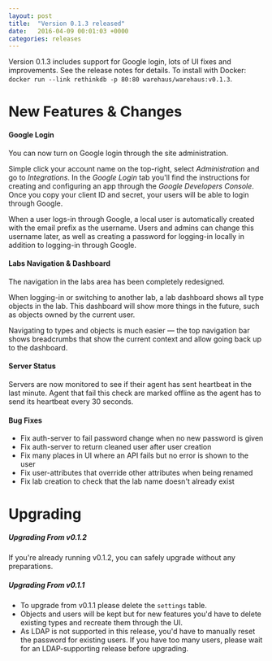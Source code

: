```yaml
---
layout: post
title:  "Version 0.1.3 released"
date:   2016-04-09 00:01:03 +0000
categories: releases
---
```


Version 0.1.3 includes support for Google login, lots of UI fixes and improvements. See the release notes for details. To install with Docker: `docker run --link rethinkdb -p 80:80 warehaus/warehaus:v0.1.3`.

# New Features & Changes

#### Google Login

You can now turn on Google login through the site administration.

Simple click your account name on the top-right, select *Administration* and go to *Integrations*. In the *Google Login* tab you'll find the instructions for creating and configuring an app through the *Google Developers Console*. Once you copy your client ID and secret, your users will be able to login through Google.

When a user logs-in through Google, a local user is automatically created with the email prefix as the username. Users and admins can change this username later, as well as creating a password for logging-in locally in addition to logging-in through Google.

#### Labs Navigation & Dashboard

The navigation in the labs area has been completely redesigned.

When logging-in or switching to another lab, a lab dashboard shows all type objects in the lab. This dashboard will show more things in the future, such as objects owned by the current user.

Navigating to types and objects is much easier &mdash; the top navigation bar shows breadcrumbs that show the current context and allow going back up to the dashboard.

#### Server Status

Servers are now monitored to see if their agent has sent heartbeat in the last minute. Agent that fail this check are marked offline as the agent has to send its heartbeat every 30 seconds.

#### Bug Fixes

* Fix auth-server to fail password change when no new password is given
* Fix auth-server to return cleaned user after user creation
* Fix many places in UI where an API fails but no error is shown to the user
* Fix user-attributes that override other attributes when being renamed
* Fix lab creation to check that the lab name doesn't already exist

# Upgrading

##### Upgrading From v0.1.2

If you're already running v0.1.2, you can safely upgrade without any preparations.

##### Upgrading From v0.1.1

* To upgrade from v0.1.1 please delete the `settings` table.
* Objects and users will be kept but for new features you'd have to delete existing types and recreate them through the UI.
* As LDAP is not supported in this release, you'd have to manually reset the password for existing users. If you have too many users, please wait for an LDAP-supporting release before upgrading.
